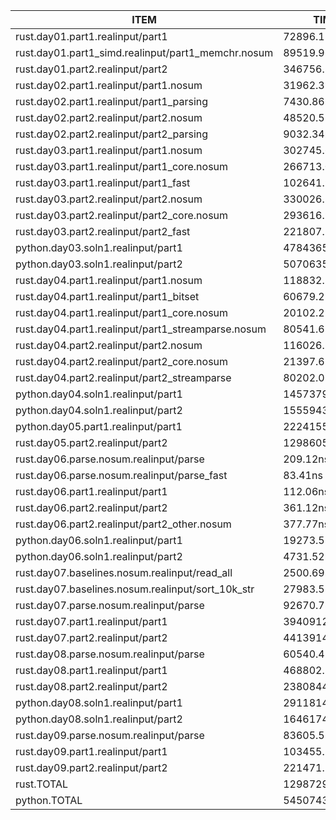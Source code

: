 |ITEM                                              |            TIME(ns)|            TIME(µs)|       TIME(ms)|        TIME(s)|
|--------------------------------------------------|--------------------|--------------------|---------------|---------------|
|rust.day01.part1.realinput/part1                  |          72896.11ns|             72.90µs|         0.07ms|          0.00s|
|rust.day01.part1_simd.realinput/part1_memchr.nosum|          89519.96ns|             89.52µs|         0.09ms|          0.00s|
|rust.day01.part2.realinput/part2                  |         346756.31ns|            346.76µs|         0.35ms|          0.00s|
|rust.day02.part1.realinput/part1.nosum            |          31962.39ns|             31.96µs|         0.03ms|          0.00s|
|rust.day02.part1.realinput/part1_parsing          |           7430.86ns|              7.43µs|         0.01ms|          0.00s|
|rust.day02.part2.realinput/part2.nosum            |          48520.51ns|             48.52µs|         0.05ms|          0.00s|
|rust.day02.part2.realinput/part2_parsing          |           9032.34ns|              9.03µs|         0.01ms|          0.00s|
|rust.day03.part1.realinput/part1.nosum            |         302745.66ns|            302.75µs|         0.30ms|          0.00s|
|rust.day03.part1.realinput/part1_core.nosum       |         266713.08ns|            266.71µs|         0.27ms|          0.00s|
|rust.day03.part1.realinput/part1_fast             |         102641.94ns|            102.64µs|         0.10ms|          0.00s|
|rust.day03.part2.realinput/part2.nosum            |         330026.35ns|            330.03µs|         0.33ms|          0.00s|
|rust.day03.part2.realinput/part2_core.nosum       |         293616.98ns|            293.62µs|         0.29ms|          0.00s|
|rust.day03.part2.realinput/part2_fast             |         221807.52ns|            221.81µs|         0.22ms|          0.00s|
|python.day03.soln1.realinput/part1                |        4784365.16ns|           4784.37µs|         4.78ms|          0.00s|
|python.day03.soln1.realinput/part2                |        5070635.30ns|           5070.64µs|         5.07ms|          0.01s|
|rust.day04.part1.realinput/part1.nosum            |         118832.78ns|            118.83µs|         0.12ms|          0.00s|
|rust.day04.part1.realinput/part1_bitset           |          60679.28ns|             60.68µs|         0.06ms|          0.00s|
|rust.day04.part1.realinput/part1_core.nosum       |          20102.21ns|             20.10µs|         0.02ms|          0.00s|
|rust.day04.part1.realinput/part1_streamparse.nosum|          80541.68ns|             80.54µs|         0.08ms|          0.00s|
|rust.day04.part2.realinput/part2.nosum            |         116026.32ns|            116.03µs|         0.12ms|          0.00s|
|rust.day04.part2.realinput/part2_core.nosum       |          21397.67ns|             21.40µs|         0.02ms|          0.00s|
|rust.day04.part2.realinput/part2_streamparse      |          80202.08ns|             80.20µs|         0.08ms|          0.00s|
|python.day04.soln1.realinput/part1                |        1457379.75ns|           1457.38µs|         1.46ms|          0.00s|
|python.day04.soln1.realinput/part2                |        1555943.55ns|           1555.94µs|         1.56ms|          0.00s|
|python.day05.part1.realinput/part1                |       22241554.30ns|          22241.55µs|        22.24ms|          0.02s|
|rust.day05.part2.realinput/part2                  |   129860511656.10ns|      129860511.66µs|    129860.51ms|        129.86s|
|rust.day06.parse.nosum.realinput/parse            |            209.12ns|              0.21µs|         0.00ms|          0.00s|
|rust.day06.parse.nosum.realinput/parse_fast       |             83.41ns|              0.08µs|         0.00ms|          0.00s|
|rust.day06.part1.realinput/part1                  |            112.06ns|              0.11µs|         0.00ms|          0.00s|
|rust.day06.part2.realinput/part2                  |            361.12ns|              0.36µs|         0.00ms|          0.00s|
|rust.day06.part2.realinput/part2_other.nosum      |            377.77ns|              0.38µs|         0.00ms|          0.00s|
|python.day06.soln1.realinput/part1                |          19273.52ns|             19.27µs|         0.02ms|          0.00s|
|python.day06.soln1.realinput/part2                |           4731.52ns|              4.73µs|         0.00ms|          0.00s|
|rust.day07.baselines.nosum.realinput/read_all     |           2500.69ns|              2.50µs|         0.00ms|          0.00s|
|rust.day07.baselines.nosum.realinput/sort_10k_str |          27983.53ns|             27.98µs|         0.03ms|          0.00s|
|rust.day07.parse.nosum.realinput/parse            |          92670.78ns|             92.67µs|         0.09ms|          0.00s|
|rust.day07.part1.realinput/part1                  |        3940912.37ns|           3940.91µs|         3.94ms|          0.00s|
|rust.day07.part2.realinput/part2                  |        4413914.03ns|           4413.91µs|         4.41ms|          0.00s|
|rust.day08.parse.nosum.realinput/parse            |          60540.41ns|             60.54µs|         0.06ms|          0.00s|
|rust.day08.part1.realinput/part1                  |         468802.57ns|            468.80µs|         0.47ms|          0.00s|
|rust.day08.part2.realinput/part2                  |        2380844.85ns|           2380.84µs|         2.38ms|          0.00s|
|python.day08.soln1.realinput/part1                |        2911814.50ns|           2911.81µs|         2.91ms|          0.00s|
|python.day08.soln1.realinput/part2                |       16461741.50ns|          16461.74µs|        16.46ms|          0.02s|
|rust.day09.parse.nosum.realinput/parse            |          83605.55ns|             83.61µs|         0.08ms|          0.00s|
|rust.day09.part1.realinput/part1                  |         103455.34ns|            103.46µs|         0.10ms|          0.00s|
|rust.day09.part2.realinput/part2                  |         221471.77ns|            221.47µs|         0.22ms|          0.00s|
|rust.TOTAL                                        |   129872942976.64ns|      129872942.98µs|    129872.94ms|        129.87s|
|python.TOTAL                                      |       54507439.09ns|          54507.44µs|        54.51ms|          0.05s|
